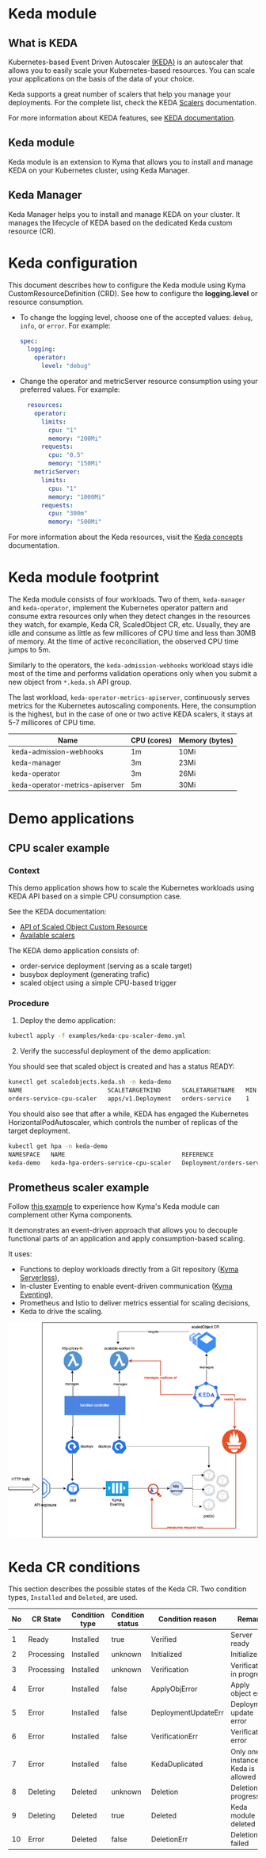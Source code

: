 # Keda module

## What is KEDA

Kubernetes-based Event Driven Autoscaler [(KEDA)](https://keda.sh/) is an autoscaler that allows you to easily scale your Kubernetes-based resources. You can scale your applications on the basis of the data of your choice.

Keda supports a great number of scalers that help you manage your deployments. For the complete list, check the KEDA [Scalers](https://keda.sh/docs/scalers/) documentation.

For more information about KEDA features, see [KEDA documentation](https://keda.sh/docs).

## Keda module

Keda module is an extension to Kyma that allows you to install and manage KEDA on your Kubernetes cluster, using Keda Manager.

## Keda Manager

Keda Manager helps you to install and manage KEDA on your cluster. It manages the lifecycle of KEDA based on the dedicated Keda custom resource (CR).

# Keda configuration

This document describes how to configure the Keda module using Kyma CustomResourceDefinition (CRD).
See how to configure the **logging.level** or resource consumption.

- To change the logging level, choose one of the accepted values: `debug`, `info`, or `error`. For example:

   ```yaml
   spec:
     logging:
       operator:
         level: "debug"
   ```
- Change the operator and metricServer resource consumption using your preferred values. For example:

   ```yaml
     resources:
       operator:
         limits:
           cpu: "1"
           memory: "200Mi"
         requests:
           cpu: "0.5"
           memory: "150Mi"
       metricServer:
         limits:
           cpu: "1"
           memory: "1000Mi"
         requests:
           cpu: "300m"
           memory: "500Mi"
   ```
For more information about the Keda resources, visit the [Keda concepts](https://keda.sh/docs/latest/concepts/) documentation.

# Keda module footprint

The Keda module consists of four workloads.
Two of them, `keda-manager` and `keda-operator`, implement the Kubernetes operator pattern and consume extra resources only when they detect changes in the resources they watch, for example, Keda CR, ScaledObject CR, etc. Usually, they are idle and consume as little as few millicores of CPU time and less than 30MB of memory. At the time of active reconciliation, the observed CPU time jumps to 5m.

Similarly to the operators, the `keda-admission-webhooks` workload stays idle most of the time and performs validation operations only when you submit a new object from `*.keda.sh` API group.

The last workload, `keda-operator-metrics-apiserver`, continuously serves metrics for the Kubernetes autoscaling components. Here, the consumption is the highest, but in the case of one or two active KEDA scalers, it stays at 5-7 millicores of CPU time.


| Name                            | CPU (cores) | Memory (bytes) |
|---------------------------------|-------------|----------------|
| keda-admission-webhooks         | 1m          | 10Mi           |
| keda-manager                    | 3m          | 23Mi           |
| keda-operator                   | 3m          | 26Mi           |
| keda-operator-metrics-apiserver | 5m          | 30Mi           |

# Demo applications

## CPU scaler example

### Context
This demo application shows how to scale the Kubernetes workloads using KEDA API based on a simple CPU consumption case.

See the KEDA documentation:
 - [API of Scaled Object Custom Resource](https://keda.sh/docs/latest/concepts/scaling-deployments/#scaledobject-spec)
 - [Available scalers](https://keda.sh/docs/latest/scalers/)

The KEDA demo application consists of:
 - order-service deployment (serving as a scale target)
 - busybox deployment (generating trafic)
 - scaled object using a simple CPU-based trigger

### Procedure

1. Deploy the demo application:

```bash
kubectl apply -f examples/keda-cpu-scaler-demo.yml
```

2. Verify the successful deployment of the demo application:

You should see that scaled object is created and has a status READY:

```bash
kunectl get scaledobjects.keda.sh -n keda-demo
NAME                        SCALETARGETKIND      SCALETARGETNAME   MIN   MAX   TRIGGERS   AUTHENTICATION   READY   ACTIVE   FALLBACK   AGE
orders-service-cpu-scaler   apps/v1.Deployment   orders-service    1     10    cpu                         True    True     Unknown    8m3s
```

You should also see that after a while, KEDA has engaged the Kubernetes HorizontalPodAutoscaler, which controls the number of replicas of the target deployment.

```bash
kubectl get hpa -n keda-demo
NAMESPACE   NAME                                 REFERENCE                   TARGETS   MINPODS   MAXPODS   REPLICAS   AGE
keda-demo   keda-hpa-orders-service-cpu-scaler   Deployment/orders-service   80%/30%   1         10        4          31s
```

## Prometheus scaler example

Follow [this example](https://github.com/kyma-project/examples/tree/main/scale-to-zero-with-keda) to experience how Kyma's Keda module can complement other Kyma components.

It demonstrates an event-driven approach that allows you to decouple functional parts of an application and apply consumption-based scaling.

It uses: 
 - Functions to deploy workloads directly from a Git repository ([Kyma Serverless](https://kyma-project.io/docs/kyma/latest/01-overview/serverless/)),
 - In-cluster Eventing to enable event-driven communication ([Kyma Eventing](https://kyma-project.io/docs/kyma/latest/01-overview/eventing/)), 
 - Prometheus and Istio to deliver metrics essential for scaling decisions,
 - Keda to drive the scaling.

![scenario](assets/scaling-scenario.png "Scenario")

# Keda CR conditions

This section describes the possible states of the Keda CR. Two condition types, `Installed` and `Deleted`, are used.

| No | CR State   | Condition type | Condition status | Condition reason    | Remark                               |
|----|------------|----------------|------------------|---------------------|--------------------------------------|
| 1  | Ready      | Installed      | true             | Verified            | Server ready                         |
| 2  | Processing | Installed      | unknown          | Initialized         | Initialized                          |
| 3  | Processing | Installed      | unknown          | Verification        | Verification in progress             |
| 4  | Error      | Installed      | false            | ApplyObjError       | Apply object error                   |
| 5  | Error      | Installed      | false            | DeploymentUpdateErr | Deployment update error              |
| 6  | Error      | Installed      | false            | VerificationErr     | Verification error                   |
| 7  | Error      | Installed      | false            | KedaDuplicated      | Only one instance of Keda is allowed |
| 8  | Deleting   | Deleted        | unknown          | Deletion            | Deletion in progress                 |
| 9  | Deleting   | Deleted        | true             | Deleted             | Keda module deleted                  |
| 10 | Error      | Deleted        | false            | DeletionErr         | Deletion failed                      |

